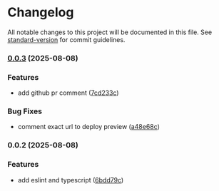 # Changelog

All notable changes to this project will be documented in this file. See [standard-version](https://github.com/conventional-changelog/standard-version) for commit guidelines.

### [0.0.3](https://github.com/katherinemwong/cup-trail/compare/v0.0.2...v0.0.3) (2025-08-08)


### Features

* add github pr comment ([7cd233c](https://github.com/katherinemwong/cup-trail/commit/7cd233c9ac05b281a292e8c7a944cacfa0ef384a))

### Bug Fixes

* comment exact url to deploy preview ([a48e68c](https://github.com/katherinemwong/cup-trail/commit/a48e68c43471b691c4a1fc957d58b33852fb1c92))

### 0.0.2 (2025-08-08)

### Features

- add eslint and typescript ([6bdd79c](https://github.com/katherinemwong/cup-trail/commit/6bdd79cf266435757d412a3e4b46da8b0f8f728e))
